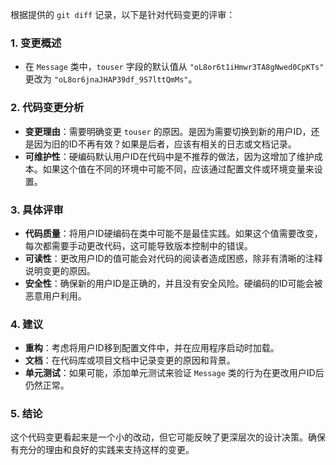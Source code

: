 根据提供的 `git diff` 记录，以下是针对代码变更的评审：

### 1. 变更概述
- 在 `Message` 类中，`touser` 字段的默认值从 `"oL8or6t1iHmwr3TA8gNwed0CpKTs"` 更改为 `"oL8or6jnaJHAP39df_9S7lttQmMs"`。

### 2. 代码变更分析
- **变更理由**：需要明确变更 `touser` 的原因。是因为需要切换到新的用户ID，还是因为旧的ID不再有效？如果是后者，应该有相关的日志或文档记录。
- **可维护性**：硬编码默认用户ID在代码中是不推荐的做法，因为这增加了维护成本。如果这个值在不同的环境中可能不同，应该通过配置文件或环境变量来设置。

### 3. 具体评审
- **代码质量**：将用户ID硬编码在类中可能不是最佳实践。如果这个值需要改变，每次都需要手动更改代码，这可能导致版本控制中的错误。
- **可读性**：更改用户ID的值可能会对代码的阅读者造成困惑，除非有清晰的注释说明变更的原因。
- **安全性**：确保新的用户ID是正确的，并且没有安全风险。硬编码的ID可能会被恶意用户利用。

### 4. 建议
- **重构**：考虑将用户ID移到配置文件中，并在应用程序启动时加载。
- **文档**：在代码库或项目文档中记录变更的原因和背景。
- **单元测试**：如果可能，添加单元测试来验证 `Message` 类的行为在更改用户ID后仍然正常。

### 5. 结论
这个代码变更看起来是一个小的改动，但它可能反映了更深层次的设计决策。确保有充分的理由和良好的实践来支持这样的变更。